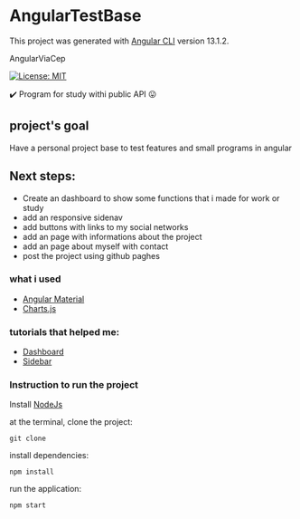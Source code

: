 # AngularTestBase

This project was generated with [Angular CLI](https://github.com/angular/angular-cli) version 13.1.2.


 AngularViaCep
 
[![License: MIT](https://img.shields.io/badge/License-MIT-yellow.svg)](https://github.com/Pereira-Araujo/users-api/blob/main/LICENSE.md)

:heavy_check_mark: Program for study withi public API  :stuck_out_tongue:	

  
      
## project's goal

Have a personal project base to test features and small programs in angular

## Next steps:

 - Create an dashboard to show some functions that i made for work or study
 - add an responsive sidenav
 - add buttons with links to my social networks
 - add an page with informations about the project
 - add an page about myself with contact
 - post the project using github paghes



### what i used
- [Angular Material](https://material.angular.io/) 
- [Charts.js](https://www.npmjs.com/package/ng2-charts)

### tutorials that helped me:
- [Dashboard](https://www.smashingmagazine.com/2020/07/responsive-dashboard-angular-material-ng2-charts-schematics/)
- [Sidebar](https://www.smashingmagazine.com/2020/07/responsive-dashboard-angular-material-ng2-charts-schematics/)



### Instruction to run the project

Install [NodeJs](https://nodejs.org/en/)

at the terminal, clone the project:
```
git clone 
```

install dependencies:
```
npm install
```

run the application:
```
npm start 
```
